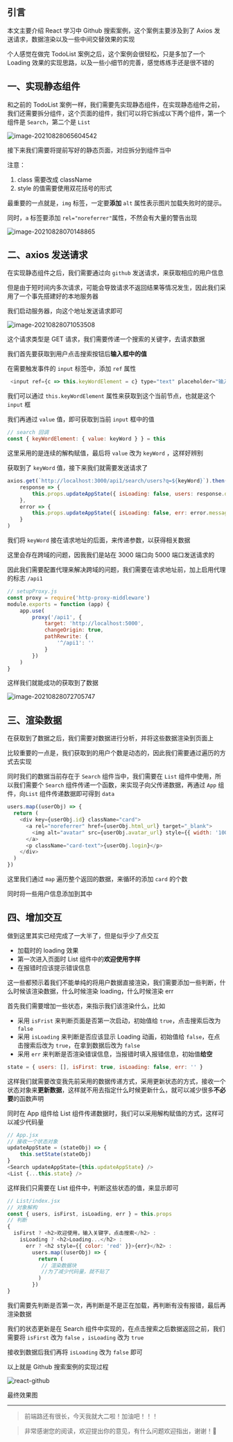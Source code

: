 ## 引言

本文主要介绍 React 学习中 Github 搜索案例，这个案例主要涉及到了 Axios 发送请求，数据渲染以及一些中间交替效果的实现

个人感觉在做完 TodoList 案例之后，这个案例会很轻松，只是多加了一个 Loading 效果的实现思路，以及一些小细节的完善，感觉练练手还是很不错的

## 一、实现静态组件

和之前的 TodoList 案例一样，我们需要先实现静态组件，在实现静态组件之前，我们还需要拆分组件，这个页面的组件，我们可以将它拆成以下两个组件，第一个组件是 `Search`，第二个是 `List` 

![image-20210828065604542](https://ljcimg.oss-cn-beijing.aliyuncs.com/img/image-20210828065604542.png)

接下来我们需要将提前写好的静态页面，对应拆分到组件当中

注意：

1. class 需要改成 className
2. style 的值需要使用双花括号的形式

最重要的一点就是，`img` 标签，一定要**添加** `alt` 属性表示图片加载失败时的提示。

同时，`a` 标签要添加 `rel="noreferrer"`属性，不然会有大量的警告出现

![image-20210828070148865](https://ljcimg.oss-cn-beijing.aliyuncs.com/img/image-20210828070148865.png)

## 二、axios 发送请求

在实现静态组件之后，我们需要通过向 `github` 发送请求，来获取相应的用户信息

但是由于短时间内多次请求，可能会导致请求不返回结果等情况发生，因此我们采用了一个事先搭建好的本地服务器

我们启动服务器，向这个地址发送请求即可

![image-20210828071053508](https://ljcimg.oss-cn-beijing.aliyuncs.com/img/image-20210828071053508.png)

这个请求类型是 GET 请求，我们需要传递一个搜索的关键字，去请求数据

我们首先要获取到用户点击搜索按钮后**输入框中的值**

在需要触发事件的 `input` 标签中，添加 `ref` 属性

```js
 <input ref={c => this.keyWordElement = c} type="text" placeholder="输入关键词点击搜索" />
```

我们可以通过 `this.keyWordElement` 属性来获取到这个当前节点，也就是这个 `input` 框

我们再通过 `value` 值，即可获取到当前 `input` 框中的值

```js
// search 回调
const { keyWordElement: { value: keyWord } } = this
```

这里采用的是连续的解构赋值，最后将 `value` 改为 `keyWord` ，这样好辨别

获取到了 `keyWord` 值，接下来我们就需要发送请求了

```js
axios.get(`http://localhost:3000/api1/search/users?q=${keyWord}`).then(
    response => {
        this.props.updateAppState({ isLoading: false, users: response.data.items })
    },
    error => {
        this.props.updateAppState({ isLoading: false, err: error.message })
    }
)
```

 我们将 `keyWord` 接在请求地址的后面，来传递参数，以获得相关数据

这里会存在跨域的问题，因我我们是站在 3000 端口向 5000 端口发送请求的

因此我们需要配置代理来解决跨域的问题，我们需要在请求地址前，加上启用代理的标志 `/api1`

```js
// setupProxy.js
const proxy = require('http-proxy-middleware')
module.exports = function (app) {
    app.use(
        proxy('/api1', {
            target: 'http://localhost:5000',
            changeOrigin: true,
            pathRewrite: {
                '^/api1': ''
            }
        })
    )
}
```

这样我们就能成功的获取到了数据

![image-20210828072705747](https://ljcimg.oss-cn-beijing.aliyuncs.com/img/image-20210828072705747.png)

## 三、渲染数据

在获取到了数据之后，我们需要对数据进行分析，并将这些数据渲染到页面上

比较重要的一点是，我们获取到的用户个数是动态的，因此我们需要通过遍历的方式去实现

同时我们的数据当前存在于 `Search` 组件当中，我们需要在 `List` 组件中使用，所以我们需要个 `Search` 组件传递一个函数，来实现子向父传递数据，再通过 `App` 组件，向`List` 组件传递数据即可得到 `data`

```js
users.map((userObj) => {
  return (
    <div key={userObj.id} className="card">
      <a rel="noreferrer" href={userObj.html_url} target="_blank">
        <img alt="avatar" src={userObj.avatar_url} style={{ width: '100px' }} />
      </a>
      <p className="card-text">{userObj.login}</p>
    </div>
  )
})
```

这里我们通过 `map` 遍历整个返回的数据，来循环的添加 `card` 的个数

同时将一些用户信息添加到其中

## 四、增加交互

做到这里其实已经完成了一大半了，但是似乎少了点交互

- 加载时的 loading 效果
- 第一次进入页面时 List 组件中的**欢迎使用字样**
- 在报错时应该提示错误信息

这一些都预示着我们不能单纯的将用户数据直接渲染，我们需要添加一些判断，什么时候该渲染数据，什么时候渲染 loading，什么时候渲染 err 

首先我们需要增加一些状态，来指示我们该渲染什么，比如

- 采用 `isFrist` 来判断页面是否第一次启动，初始值给 `true`，点击搜索后改为 `false`
- 采用 `isLoading` 来判断是否应该显示 Loading 动画，初始值给 `false`，在点击搜索后改为 `true`，在拿到数据后改为 `false`
- 采用 `err` 来判断是否渲染错误信息，当报错时填入报错信息，初始值**给空**

```js
state = { users: [], isFirst: true, isLoading: false, err: '' }
```

这样我们就需要改变我先前采用的数据传递方式，采用更新状态的方式，接收一个状态对象来**更新数据**，这样就不用去指定什么时候更新什么，就可以减少很多**不必要**的函数声明

同时在 App 组件给 List 组件传递数据时，我们可以采用解构赋值的方式，这样可以减少代码量

```js
// App.jsx
// 接收一个状态对象
updateAppState = (stateObj) => {
    this.setState(stateObj)
}
<Search updateAppState={this.updateAppState} />
<List {...this.state} />
```

这样我们只需要在 List 组件中，判断这些状态的值，来显示即可

```js
// List/index.jsx
// 对象解构
const { users, isFirst, isLoading, err } = this.props
// 判断
{
  isFirst ? <h2>欢迎使用，输入关键字，点击搜索</h2> :
    isLoading ? <h2>Loading...</h2> :
      err ? <h2 style={{ color: 'red' }}>{err}</h2> :
        users.map((userObj) => {
          return (
           // 渲染数据块
           //为了减少代码量，就不贴了
          )
        })
}
```

我们需要先判断是否第一次，再判断是不是正在加载，再判断有没有报错，最后再渲染数据

我们的状态更新是在 Search 组件中实现的，在点击搜索之后数据返回之前，我们需要将 `isFirst` 改为 `false` ，`isLoading` 改为 `true` 

接收到数据后我们再将 `isLoading` 改为 `false` 即可

以上就是 Github 搜索案例的实现过程

![react-github](https://ljcimg.oss-cn-beijing.aliyuncs.com/img/react-github.gif)

最终效果图

---

> 前端路还有很长，今天我就大二啦！加油吧！！！

> 非常感谢您的阅读，欢迎提出你的意见，有什么问题欢迎指出，谢谢！🎈

